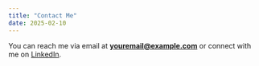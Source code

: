 ```yaml
---
title: "Contact Me"
date: 2025-02-10
---
```


You can reach me via email at **youremail@example.com** or connect with me on [LinkedIn](#).
